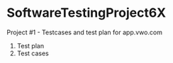 # SoftwareTestingProject6X

Project #1 - Testcases and test plan for app.vwo.com
  1. Test plan
  2. Test cases
